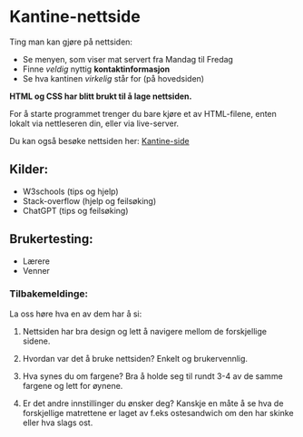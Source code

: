 # Kantine-nettside

Ting man kan gjøre på nettsiden:

- Se menyen, som viser mat servert fra Mandag til Fredag
- Finne *veldig* nyttig **kontaktinformasjon**
- Se hva kantinen *virkelig* står for (på hovedsiden)

**HTML og CSS har blitt brukt til å lage nettsiden.**

For å starte programmet trenger du bare kjøre et av HTML-filene, enten lokalt via nettleseren din, eller via live-server.

Du kan også besøke nettsiden her: [Kantine-side](https://mohamedabdirashid1.github.io/Kantine-nettside/meny.html)

## Kilder:
- W3schools (tips og hjelp)
- Stack-overflow (hjelp og feilsøking)
- ChatGPT (tips og feilsøking)

## Brukertesting:
- Lærere
- Venner

### Tilbakemeldinge:

La oss høre hva en av dem har å si:

1.	Nettsiden har bra design og lett å navigere mellom de forskjellige sidene.

2.	Hvordan var det å bruke nettsiden? Enkelt og brukervennlig.

3.	Hva synes du om fargene?  Bra å holde seg til rundt 3-4 av de samme fargene og lett for øynene.

4.	Er det andre innstillinger du ønsker deg? Kanskje en måte å se hva de forskjellige matrettene er laget av f.eks ostesandwich om den har skinke eller hva slags ost.
